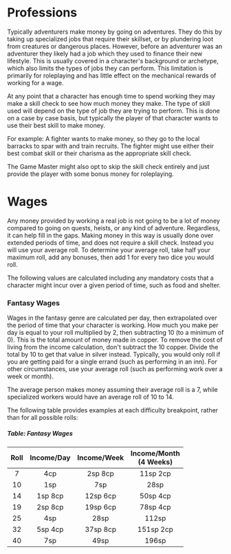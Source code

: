 # Professions

Typically adventurers make money by going on adventures. They do this by taking up specialized jobs that require their skillset, or by plundering loot from creatures or dangerous places. However, before an adventurer was an adventurer they likely had a job which they used to finance their new lifestyle. This is usually covered in a character's background or archetype, which also limits the types of jobs they can perform. This limitation is primarily for roleplaying and has little effect on the mechanical rewards of working for a wage.

At any point that a character has enough time to spend working they may make a skill check to see how much money they make. The type of skill used will depend on the type of job they are trying to perform. This is done on a case by case basis, but typically the player of that character wants to use their best skill to make money.

For example: A fighter wants to make money, so they go to the local barracks to spar with and train recruits. The fighter might use either their best combat skill or their charisma as the appropriate skill check.

The Game Master might also opt to skip the skill check entirely and just provide the player with some bonus money for roleplaying.

# Wages

Any money provided by working a real job is not going to be a lot of money compared to going on quests, heists, or any kind of adventure. Regardless, it can help fill in the gaps. Making money in this way is usually done over extended periods of time, and does not require a skill check. Instead you will use your average roll. To determine your average roll, take half your maximum roll, add any bonuses, then add 1 for every two dice you would roll.

The following values are calculated including any mandatory costs that a character might incur over a given period of time, such as food and shelter.

### Fantasy Wages

Wages in the fantasy genre are calculated per day, then extrapolated over the period of time that your character is working. How much you make per day is equal to your roll multiplied by 2, then subtracting 10 (to a minimum of 0). This is the total amount of money made in copper. To remove the cost of living from the income calculation, don't subtract the 10 copper. Divide the total by 10 to get that value in silver instead. Typically, you would only roll if you are getting paid for a single errand (such as performing in an inn). For other circumstances, use your average roll (such as performing work over a week or month).

The average person makes money assuming their average roll is a 7, while specialized workers would have an average roll of 10 to 14.

The following table provides examples at each difficulty breakpoint, rather than for all possible rolls:

##### Table: Fantasy Wages
| Roll | Income/Day | Income/Week | Income/Month<br/>(4 Weeks) |
|:-:|:-:|:-:|:-:|
| 7 | 4cp | 2sp 8cp | 11sp 2cp |
| 10 | 1sp | 7sp | 28sp |
| 14 | 1sp 8cp | 12sp 6cp | 50sp 4cp |
| 19 | 2sp 8cp | 19sp 6cp | 78sp 4cp |
| 25 | 4sp | 28sp | 112sp |
| 32 | 5sp 4cp | 37sp 8cp | 151sp 2cp |
| 40 | 7sp | 49sp | 196sp |